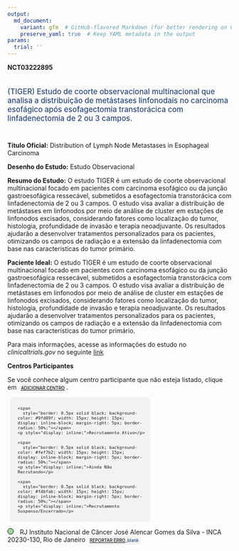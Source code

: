 ```yaml
---
output: 
  md_document:
    variant: gfm  # GitHub-flavored Markdown (for better rendering on GitHub)
    preserve_yaml: true  # Keep YAML metadata in the output
params:
  trial: ''
---
```


**NCT03222895**

<div style="padding: 5px 5px 5px 0px; font-size: 1.20em; font-weight: 500; color: #2E4A7F; text-align: left; margin-bottom: 20px">

(TIGER) Estudo de coorte observacional multinacional que analisa a
distribuição de metástases linfonodais no carcinoma esofágico após
esofagectomia transtorácica com linfadenectomia de 2 ou 3 campos.

</div>

**Título Oficial:** Distribution of Lymph Node Metastases in Esophageal
Carcinoma

**Desenho do Estudo:** Estudo Observacional

**Resumo do Estudo:** O estudo TIGER é um estudo de coorte observacional
multinacional focado em pacientes com carcinoma esofágico ou da junção
gastroesofágica ressecável, submetidos a esofagectomia transtorácica com
linfadenectomia de 2 ou 3 campos. O estudo visa avaliar a distribuição
de metástases em linfonodos por meio de análise de cluster em estações
de linfonodos excisados, considerando fatores como localização do tumor,
histologia, profundidade de invasão e terapia neoadjuvante. Os
resultados ajudarão a desenvolver tratamentos personalizados para os
pacientes, otimizando os campos de radiação e a extensão da
linfadenectomia com base nas características do tumor primário.

**Paciente Ideal:** O estudo TIGER é um estudo de coorte observacional
multinacional focado em pacientes com carcinoma esofágico ou da junção
gastroesofágica ressecável, submetidos a esofagectomia transtorácica com
linfadenectomia de 2 ou 3 campos. O estudo visa avaliar a distribuição
de metástases em linfonodos por meio de análise de cluster em estações
de linfonodos excisados, considerando fatores como localização do tumor,
histologia, profundidade de invasão e terapia neoadjuvante. Os
resultados ajudarão a desenvolver tratamentos personalizados para os
pacientes, otimizando os campos de radiação e a extensão da
linfadenectomia com base nas características do tumor primário.

Para mais informações, acesse as informações do estudo no
*clinicaltrials.gov* no seguinte
[link](https://clinicaltrials.gov/ct2/show/NCT03222895)

**Centros Participantes**

Se você conhece algum centro participante que não esteja listado, clique
em
<span style="color: #2E4A7F; margin-left: 2px; padding: 4px; background-color: #f3f2f1; border-radius: 8px; font-weight: 500; font-size: 0.7em"><a
href="https://flazar.shinyapps.io/formsapp?study_nct_id=NCT03222895&amp;location_id=N%2FA&amp;location_full_name=N%2FA&amp;form_type=Adicionar%20Centro"
target="_blank">ADICIONAR CENTRO</a></span>.

<div style="margin-bottom: 8px; margin-left: 5px; padding: 8px; max-width: 300px; background-color: #f3f2f1; border-radius: 8px; font-size: 0.8em">

<div style="margin-left: 10px;">

    <span 
      style="border: 0.5px solid black; background-color: #9fd89f; width: 15px; height: 15px; display: inline-block; margin-right: 5px; border-radius: 50%;"></span>
    <p style="display: inline;">Recrutamento Ativo</p>

</div>

<div style="margin-left: 10px;">

    <span 
      style="border: 0.5px solid black; background-color: #fef7b2; width: 15px; height: 15px; display: inline-block; margin-right: 5px; border-radius: 50%;"></span>
    <p style="display: inline;">Ainda Não Recrutando</p>

</div>

<div style="margin-left: 10px;">

    <span 
      style="border: 0.5px solid black; background-color: #f4bfab; width: 15px; height: 15px; display: inline-block; margin-right: 5px; border-radius: 50%;"></span>
    <p style="display: inline;">Recrutamento Suspenso/Encerrado</p>

</div>

</div>

<span style="border: 0.5px solid black; display: inline-block; width: 12px; height: 12px; border-radius: 50%; margin-right: 10px; padding-bottom: 0px; background-color: #9fd89f;"></span>
RJ Instituto Nacional de Câncer José Alencar Gomes da Silva - INCA
20230-130, Rio de Janeiro
<span style="color: #2E4A7F; margin-left: 2px; padding: 4px; background-color: #f3f2f1; border-radius: 8px; font-weight: 500; font-size: 0.7em">[REPORTAR
ERRO](https://flazar.shinyapps.io/formsapp?study_nct_id=NCT03222895&location_id=INSTITUTONACIONALDECANCERRIODEJANEIROBRAZIL&location_full_name=Instituto%20Nacional%20de%20C%C3%A2ncer%20Jos%C3%A9%20Alencar%20Gomes%20da%20Silva%20-%20INCA%2C%2020230-130%2C%20Rio%20de%20Janeiro&form_type=Reportar%20Erro)\_blank</span>
